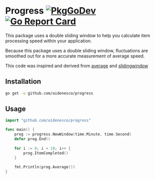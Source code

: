 # Progress [![PkgGoDev](https://pkg.go.dev/badge/github.com/aidenesco/progress)](https://pkg.go.dev/github.com/aidenesco/progress) [![Go Report Card](https://goreportcard.com/badge/github.com/aidenesco/progress)](https://goreportcard.com/report/github.com/aidenesco/progress)
This package uses a double sliding window to help you calculate item processing speed within your application.

Because this package uses a double sliding window, fluctuations are smoothed out for a more accurate measurement of average speed.

This code was inspired and derived from [average](https://github.com/prep/average) and [slidingwindow](https://github.com/bt/slidingwindow)

## Installation
```sh
go get -u github.com/aidenesco/progress
```

## Usage

```go
import "github.com/aidenesco/progress"

func main() {
    prog := progress.NewWindow(time.Minute, time.Second)
    defer prog.End()
    
    for i := 0; i < 10; i++ {
        prog.ItemCompleted()
    }
    
    fmt.Println(prog.Average())
}
```

